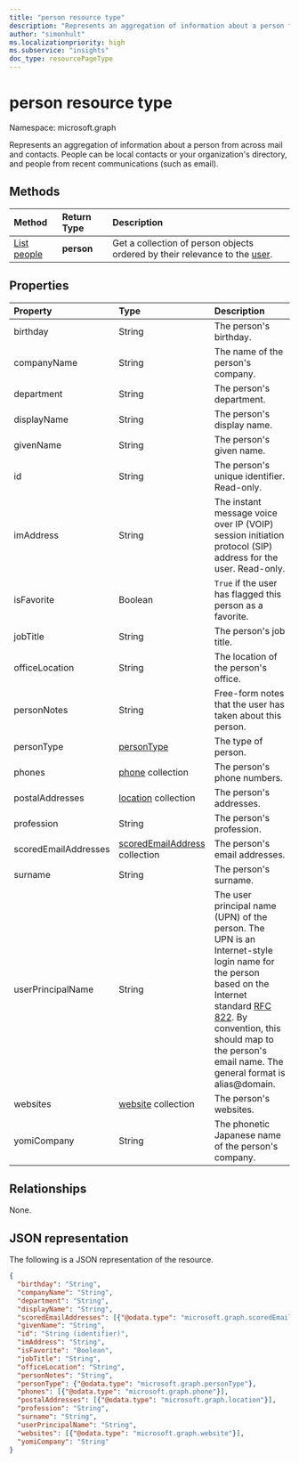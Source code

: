 ```yaml
---
title: "person resource type"
description: "Represents an aggregation of information about a person from across mail and contacts."
author: "simonhult"
ms.localizationpriority: high
ms.subservice: "insights"
doc_type: resourcePageType
---
```


# person resource type

Namespace: microsoft.graph

Represents an aggregation of information about a person from across mail and contacts. People can be local contacts or your organization's directory, and people from recent communications (such as email).

## Methods

| Method | Return Type | Description |
|:---------------|:--------|:----------|
|[List people](../api/user-list-people.md) | **person** |Get a collection of person objects ordered by their relevance to the [user](../resources/user.md).|

## Properties

| Property | Type | Description |
|:---------------|:--------|:----------|
|birthday|String|The person's birthday.|
|companyName|String|The name of the person's company.|
|department|String|The person's department.|
|displayName|String|The person's display name.|
|givenName|String|The person's given name.|
|id|String|The person's unique identifier. Read-only.|
|imAddress|String|The instant message voice over IP (VOIP) session initiation protocol (SIP) address for the user. Read-only.|
|isFavorite|Boolean|`True` if the user has flagged this person as a favorite.|
|jobTitle|String|The person's job title.|
|officeLocation|String|The location of the person's office.|
|personNotes|String|Free-form notes that the user has taken about this person.|
|personType|[personType](persontype.md) |The type of person.|
|phones|[phone](phone.md) collection|The person's phone numbers.|
|postalAddresses|[location](location.md) collection|The person's addresses.|
|profession|String|The person's profession.|
|scoredEmailAddresses|[scoredEmailAddress](scoredemailaddress.md) collection|The person's email addresses.|
|surname|String|The person's surname.|
|userPrincipalName|String|The user principal name (UPN) of the person. The UPN is an Internet-style login name for the person based on the Internet standard [RFC 822](https://www.ietf.org/rfc/rfc0822.txt). By convention, this should map to the person's email name. The general format is alias@domain.|
|websites|[website](website.md) collection|The person's websites.|
|yomiCompany|String|The phonetic Japanese name of the person's company.|

## Relationships

None.

## JSON representation

The following is a JSON representation of the resource.

<!--{
  "blockType": "resource",
  "optionalProperties": [],
  "baseType": "microsoft.graph.entity",
  "@odata.type": "microsoft.graph.person"
}-->

```json
{
  "birthday": "String",
  "companyName": "String",
  "department": "String",
  "displayName": "String",
  "scoredEmailAddresses": [{"@odata.type": "microsoft.graph.scoredEmailAddress"}],
  "givenName": "String",
  "id": "String (identifier)",
  "imAddress": "String",
  "isFavorite": "Boolean",
  "jobTitle": "String",
  "officeLocation": "String",
  "personNotes": "String",
  "personType": {"@odata.type": "microsoft.graph.personType"},
  "phones": [{"@odata.type": "microsoft.graph.phone"}],
  "postalAddresses": [{"@odata.type": "microsoft.graph.location"}],
  "profession": "String",
  "surname": "String",
  "userPrincipalName": "String",
  "websites": [{"@odata.type": "microsoft.graph.website"}],
  "yomiCompany": "String"
}
```

<!-- uuid: 8fcb5dbc-d5aa-4681-8e31-b001d5168d79
2015-10-25 14:57:30 UTC -->
<!-- {
  "type": "#page.annotation",
  "description": "person resource",
  "keywords": "",
  "section": "documentation",
  "tocPath": ""
}-->


